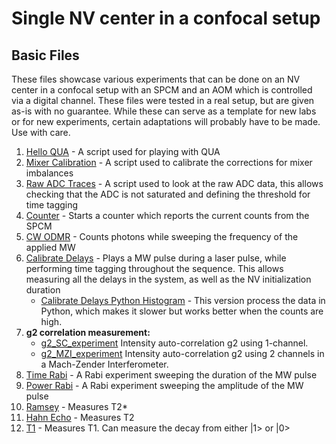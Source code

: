 # Single NV center in a confocal setup

## Basic Files
These files showcase various experiments that can be done on an NV center in a confocal setup with an SPCM and an AOM
which is controlled via a digital channel.
These files were tested in a real setup, but are given as-is with no guarantee.
While these can serve as a template for new labs or for new experiments, certain adaptations will probably have to be made.
Use with care.

1. [Hello QUA](hello_qua.py) - A script used for playing with QUA
2. [Mixer Calibration](manual_mixer_calibration.py) - A script used to calibrate the corrections for mixer imbalances
3. [Raw ADC Traces](raw_adc_traces.py) - A script used to look at the raw ADC data, this allows checking that the ADC is
not saturated and defining the threshold for time tagging
4. [Counter](counter.py) - Starts a counter which reports the current counts from the SPCM
5. [CW ODMR](cw_odmr.py) - Counts photons while sweeping the frequency of the applied MW
6. [Calibrate Delays](calibrate_delays.py) - Plays a MW pulse during a laser pulse, while performing time tagging 
throughout the sequence. This allows measuring all the delays in the system, as well as the NV initialization duration
    * [Calibrate Delays Python Histogram](calibrate_delays_python_histogram.py) - This version process the data in 
Python, which makes it slower but works better when the counts are high.
7. __g2 correlation measurement:__
    * [g2_SC_experiment](g2_SC_experiment.py) Intensity auto-correlation g2 using 1-channel.
    * [g2_MZI_experiment](g2_MZI_experiment.py) Intensity auto-correlation g2 using 2 channels in a Mach-Zender Interferometer.
8. [Time Rabi](time_rabi.py) - A Rabi experiment sweeping the duration of the MW pulse
9. [Power Rabi](power_rabi.py) - A Rabi experiment sweeping the amplitude of the MW pulse
10. [Ramsey](ramsey.py) - Measures T2*
11. [Hahn Echo](hahn_echo.py) - Measures T2
12. [T1](T1.py) - Measures T1. Can measure the decay from either |1> or |0>